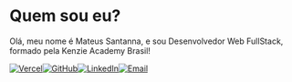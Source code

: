 # Quem sou eu?

Olá, meu nome é Mateus Santanna, e sou Desenvolvedor Web FullStack, formado pela Kenzie Academy Brasil!

<div style="display: flex;">
  <a href="https://portfolio-mateus-silva-santanna.vercel.app/" target="_blank" rel="noopener noreferrer">
    <img src="https://img.shields.io/badge/Portfólio-000000?style=for-the-badge&logo=vercel" alt="Vercel" />
  </a>
  <a href="https://github.com/mateussantanna" target="_blank" rel="noopener noreferrer">
    <img src="https://img.shields.io/badge/GitHub-100000?style=for-the-badge&logo=github" alt="GitHub" />
  </a> 
  <a href="https://www.linkedin.com/in/mateussantanna/" target="_blank" rel="noopener noreferrer">
    <img src="https://img.shields.io/badge/LinkedIn-0077B5?style=for-the-badge&logo=linkedin" alt="LinkedIn" />
  </a>

  <a href="mailto:mateus.database5432@gmail.com" target="_blank" rel="noopener noreferrer">
    <img src="https://img.shields.io/badge/Email-D14836?style=for-the-badge&logo=gmail&logoColor=white" alt="Email" />
  </a>
</div>
